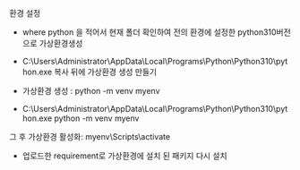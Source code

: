 환경 설정
- where python 을 적어서 현재 폴더 확인하여 전의 환경에 설정한 python310버전으로 가상환경생성
- C:\Users\Administrator\AppData\Local\Programs\Python\Python310\python.exe 복사 뒤에 가상환경 생성 만들기
- 가상환경 생성 :
python -m venv myenv

- C:\Users\Administrator\AppData\Local\Programs\Python\Python310\python.exe python -m venv myenv

그 후
가상환경 활성화:
myenv\Scripts\activate

- 업로드한 requirement로 가상환경에 설치 된 패키지 다시 설치
